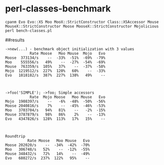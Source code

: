 # perl-classes-benchmark

    cpanm Evo Evo::XS Moo MooX::StrictConstructor Class::XSAccessor Mouse MouseX::StrictConstructor Moose MooseX::StrictConstructor Mojolicious
    perl bench-classes.pl

##results

    ->new(...) - benchmark object initialization with 3 values
               Rate Moose   Moo Mouse  Mojo   Evo
    Moose  373134/s    --  -33%  -51%  -69%  -79%
    Moo    555556/s   49%    --  -27%  -54%  -69%
    Mouse  763359/s  105%   37%    --  -37%  -58%
    Mojo  1219512/s  227%  120%   60%    --  -33%
    Evo   1818182/s  387%  227%  138%   49%    --



    ->foo('SIMPLE'); ->foo; Simple accessors
               Rate  Mojo Moose   Moo Mouse   Evo
    Mojo  1908397/s    --   -6%  -48%  -50%  -56%
    Moose 2040816/s    7%    --  -45%  -46%  -53%
    Moo   3703704/s   94%   81%    --   -2%  -15%
    Mouse 3787879/s   98%   86%    2%    --  -13%
    Evo   4347826/s  128%  113%   17%   15%    --



    Roundtrip
              Rate Moose   Moo Mouse   Evo
    Moose 202020/s    --  -34%  -42%  -70%
    Moo   306748/s   52%    --  -12%  -55%
    Mouse 348432/s   72%   14%    --  -49%
    Evo   680272/s  237%  122%   95%    --
